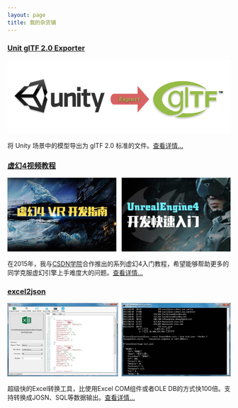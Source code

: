 ```yaml
---
layout: page
title: 我的杂货铺
---
```


### [Unit glTF 2.0 Exporter](/app/unity-gltf-exporter.html)

![unit-gltf-exporter](/assets/img/unity/exporter-cover.png)  

将 Unity 场景中的模型导出为 glTF 2.0 标准的文件。[查看详情...](/app/unity-gltf-exporter.html)

### [虚幻4视频教程](/app/unreal_vtm.html)

![Unreal Engine 4 VTM](/assets/img/unreal/vtm-cover.jpg)  

在2015年，我与[CSDN学院](https://edu.csdn.net/lecturer/654)合作推出的系列虚幻4入门教程，希望能够帮助更多的同学克服虚幻引擎上手难度大的问题。[查看详情...](/app/unreal_vtm.html)


### [excel2json](/app/excel2json.html)

![excel2json](/assets/img/excel2json/cover.jpg)  

超级快的Excel转换工具，比使用Excel COM组件或者OLE DB的方式快100倍。支持转换成JOSN、SQL等数据输出。[查看详情...](/app/excel2json.html)

